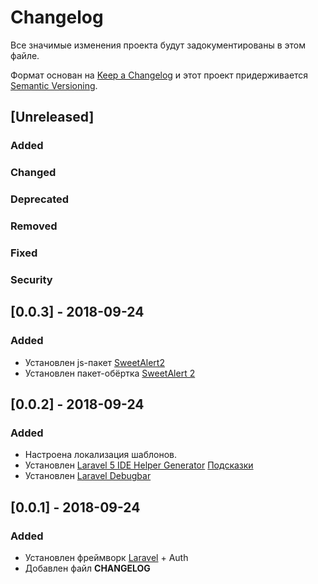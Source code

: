 # Changelog
Все значимые изменения проекта будут задокументированы в этом файле.

Формат основан на [Keep a Changelog](http://keepachangelog.com/ru/1.0.0/)
и этот проект придерживается [Semantic Versioning](http://semver.org/spec/v2.0.0.html).

## [Unreleased]

### Added

### Changed

### Deprecated

### Removed

### Fixed

### Security



## [0.0.3] - 2018-09-24
### Added
- Установлен js-пакет [SweetAlert2](https://github.com/sweetalert2/sweetalert2)
- Установлен пакет-обёртка [SweetAlert 2](https://github.com/softon/sweetalert)

## [0.0.2] - 2018-09-24
### Added
- Настроена локализация шаблонов.
- Установлен [Laravel 5 IDE Helper Generator](https://github.com/barryvdh/laravel-ide-helper)
    [Подсказки](https://evilinside.ru/kak-sozdat-novyj-proekt-na-laravel-5-6/)
- Установлен [Laravel Debugbar](https://github.com/barryvdh/laravel-debugbar)

## [0.0.1] - 2018-09-24
### Added
- Установлен фреймворк [Laravel](https://laravel.com) + Auth
- Добавлен файл **CHANGELOG**